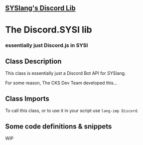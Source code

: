 ## [SYSlang's Discord Lib](https://docs.pipewarp.co.uk/SYSlang)

# The Discord.SYSl lib
### essentially just Discord.js in SYSl

## Class Description
This class is essentially just a Discord Bot API for SYSlang.

For some reason, The CKS Dev Team developed this...

## Class Imports
To call this class, or to use it in your script use `lang-imp Discord`.

## Some code definitions & snippets
WIP